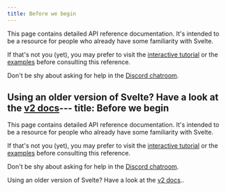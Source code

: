 ```yaml
---
title: Before we begin
---
```


This page contains detailed API reference documentation. It's intended to be a resource for people who already have some familiarity with Svelte.

If that's not you (yet), you may prefer to visit the [interactive tutorial](tutorial) or the [examples](examples) before consulting this reference.

Don't be shy about asking for help in the [Discord chatroom](chat).

Using an older version of Svelte? Have a look at the [v2 docs](https://v2.svelte.dev)---
title: Before we begin
---

This page contains detailed API reference documentation. It's intended to be a resource for people who already have some familiarity with Svelte.

If that's not you (yet), you may prefer to visit the [interactive tutorial](tutorial) or the [examples](examples) before consulting this reference.

Don't be shy about asking for help in the [Discord chatroom](chat).

Using an older version of Svelte? Have a look at the [v2 docs](https://v2.svelte.dev)..
